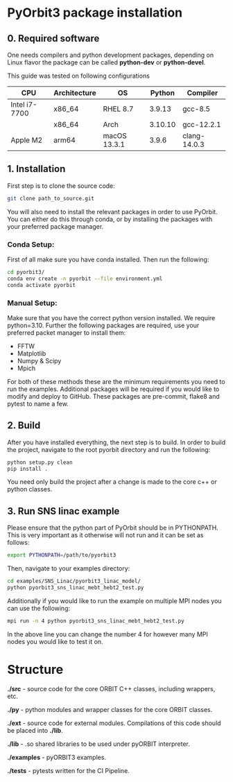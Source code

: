 # PyOrbit3 package installation

## 0. Required software

One needs compilers and python development packages, depending on  Linux flavor the package can be called **python-dev** or **python-devel**.

This guide was tested on following configurations

| CPU           | Architecture | OS           | Python  | Compiler     |
|---------------|--------------|--------------|---------|--------------|
| Intel i7-7700 | x86_64       | RHEL 8.7     | 3.9.13  | gcc-8.5      |
|               | x86_64       | Arch         | 3.10.10 | gcc-12.2.1   |
| Apple M2      | arm64        | macOS 13.3.1 | 3.9.6   | clang-14.0.3 |


## 1. Installation

First step is to clone the source code:

```bash
git clone path_to_source.git
```

You will also need to install the relevant packages in order to use PyOrbit. You can either do this through conda, or by installing the packages with your preferred package manager.

### Conda Setup:

First of all make sure you have conda installed. Then run the following:

```bash
cd pyorbit3/
conda env create -n pyorbit --file environment.yml
conda activate pyorbit
```

### Manual Setup:

Make sure that you have the correct python version installed. We require python=3.10. Further the following packages are required, use your preferred packet manager to install them:

- FFTW
- Matplotlib
- Numpy & Scipy
- Mpich

For both of these methods these are the minimum requirements you need to run the examples. Additional packages will be required if you would like to modify and deploy to GitHub. These packages are pre-commit, flake8 and pytest to name a few.

## 2. Build

After you have installed everything, the next step is to build. In order to build the project, navigate to the root pyorbit directory and run the following:

```bash
python setup.py clean
pip install .
```

You need only build the project after a change is made to the core c++ or python classes.

## 3. Run SNS linac example

Please ensure that the python part of PyOrbit should be in PYTHONPATH. This is very important as it otherwise will not run and it can be set as follows:

```bash
export PYTHONPATH=/path/to/pyorbit3
```

Then, navigate to your examples directory:

```bash
cd examples/SNS_Linac/pyorbit3_linac_model/
python pyorbit3_sns_linac_mebt_hebt2_test.py
```

Additionally if you would like to run the example on multiple MPI nodes you can use the following:

```bash
mpi run -n 4 python pyorbit3_sns_linac_mebt_hebt2_test.py
```

In the above line you can change the number 4 for however many MPI nodes you would like to test it on.

# Structure
**./src**		- source code for the core ORBIT C++ classes, including
		  wrappers, etc.

**./py**		- python modules and wrapper classes for the core ORBIT
		  classes.

**./ext**		- source code for external modules. Compilations of this
		  code should be placed into **./lib**.

**./lib**  	- .so shared libraries to be used under pyORBIT interpreter.

**./examples**		- pyORBIT3 examples.

**./tests**		- pytests written for the CI Pipeline.
